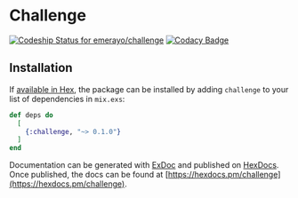 # Challenge

[![Codeship Status for emerayo/challenge](https://app.codeship.com/projects/3ab3b4a0-483f-0137-a8b9-32f2faa68042/status?branch=master)](https://app.codeship.com/projects/337799)
[![Codacy Badge](https://api.codacy.com/project/badge/Grade/6f23b961ec5c4a06a3667b2c407e0973)](https://www.codacy.com/app/emerayo/challenge?utm_source=github.com&amp;utm_medium=referral&amp;utm_content=emerayo/challenge&amp;utm_campaign=Badge_Grade)

## Installation

If [available in Hex](https://hex.pm/docs/publish), the package can be installed
by adding `challenge` to your list of dependencies in `mix.exs`:

```elixir
def deps do
  [
    {:challenge, "~> 0.1.0"}
  ]
end
```

Documentation can be generated with [ExDoc](https://github.com/elixir-lang/ex_doc)
and published on [HexDocs](https://hexdocs.pm). Once published, the docs can
be found at [https://hexdocs.pm/challenge](https://hexdocs.pm/challenge).
